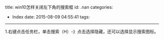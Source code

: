 title: win10怎样关闭左下角的搜索框
id: .nan
categories:
  - Index
date: 2015-08-09 04:55:41
tags:
---

1.右键点击任务栏，单击搜索（H）-》点击选择隐藏，还可以选择显示搜索图标。